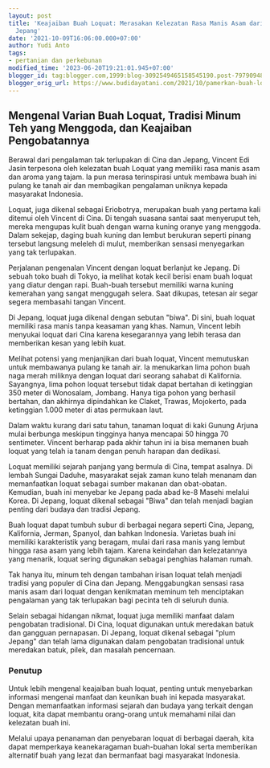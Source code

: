 ```yaml
---
layout: post
title: 'Keajaiban Buah Loquat: Merasakan Kelezatan Rasa Manis Asam dari Cina hingga
  Jepang'
date: '2021-10-09T16:06:00.000+07:00'
author: Yudi Anto
tags:
- pertanian dan perkebunan
modified_time: '2023-06-20T19:21:01.945+07:00'
blogger_id: tag:blogger.com,1999:blog-3092549465158545190.post-7979094886715041113
blogger_orig_url: https://www.budidayatani.com/2021/10/pamerkan-buah-loquat-di-kaki-arjuna.html
---
```


<h2>Mengenal Varian Buah Loquat, Tradisi Minum Teh yang Menggoda, dan Keajaiban Pengobatannya</h2><p>Berawal dari pengalaman tak terlupakan di Cina dan Jepang, Vincent Edi Jasin terpesona oleh kelezatan buah Loquat yang memiliki rasa manis asam dan aroma yang tajam. Ia pun merasa terinspirasi untuk membawa buah ini pulang ke tanah air dan membagikan pengalaman uniknya kepada masyarakat Indonesia.</p><p>Loquat, juga dikenal sebagai Eriobotrya, merupakan buah yang pertama kali ditemui oleh Vincent di Cina. Di tengah suasana santai saat menyeruput teh, mereka mengupas kulit buah dengan warna kuning oranye yang menggoda. Dalam sekejap, daging buah kuning dan lembut berukuran seperti pinang tersebut langsung meleleh di mulut, memberikan sensasi menyegarkan yang tak terlupakan.</p><p>Perjalanan pengenalan Vincent dengan loquat berlanjut ke Jepang. Di sebuah toko buah di Tokyo, ia melihat kotak kecil berisi enam buah loquat yang diatur dengan rapi. Buah-buah tersebut memiliki warna kuning kemerahan yang sangat menggugah selera. Saat dikupas, tetesan air segar segera membasahi tangan Vincent.</p><p>Di Jepang, loquat juga dikenal dengan sebutan "biwa". Di sini, buah loquat memiliki rasa manis tanpa keasaman yang khas. Namun, Vincent lebih menyukai loquat dari Cina karena kesegarannya yang lebih terasa dan memberikan kesan yang lebih kuat.</p><p>Melihat potensi yang menjanjikan dari buah loquat, Vincent memutuskan untuk membawanya pulang ke tanah air. Ia menukarkan lima pohon buah naga merah miliknya dengan loquat dari seorang sahabat di Kalifornia. Sayangnya, lima pohon loquat tersebut tidak dapat bertahan di ketinggian 350 meter di Wonosalam, Jombang. Hanya tiga pohon yang berhasil bertahan, dan akhirnya dipindahkan ke Claket, Trawas, Mojokerto, pada ketinggian 1.000 meter di atas permukaan laut.</p><p>Dalam waktu kurang dari satu tahun, tanaman loquat di kaki Gunung Arjuna mulai berbunga meskipun tingginya hanya mencapai 50 hingga 70 sentimeter. Vincent berharap pada akhir tahun ini ia bisa memanen buah loquat yang telah ia tanam dengan penuh harapan dan dedikasi.</p><p>Loquat memiliki sejarah panjang yang bermula di Cina, tempat asalnya. Di lembah Sungai Daduhe, masyarakat sejak zaman kuno telah menanam dan memanfaatkan loquat sebagai sumber makanan dan obat-obatan. Kemudian, buah ini menyebar ke Jepang pada abad ke-8 Masehi melalui Korea. Di Jepang, loquat dikenal sebagai "Biwa" dan telah menjadi bagian penting dari budaya dan tradisi Jepang.</p><p>Buah loquat dapat tumbuh subur di berbagai negara seperti Cina, Jepang, Kalifornia, Jerman, Spanyol, dan bahkan Indonesia. Varietas buah ini memiliki karakteristik yang beragam, mulai dari rasa manis yang lembut hingga rasa asam yang lebih tajam. Karena keindahan dan kelezatannya yang menarik, loquat sering digunakan sebagai penghias halaman rumah.</p><p>Tak hanya itu, minum teh dengan tambahan irisan loquat telah menjadi tradisi yang populer di Cina dan Jepang. Menggabungkan sensasi rasa manis asam dari loquat dengan kenikmatan meminum teh menciptakan pengalaman yang tak terlupakan bagi pecinta teh di seluruh dunia.</p><p>Selain sebagai hidangan nikmat, loquat juga memiliki manfaat dalam pengobatan tradisional. Di Cina, loquat digunakan untuk meredakan batuk dan gangguan pernapasan. Di Jepang, loquat dikenal sebagai "plum Jepang" dan telah lama digunakan dalam pengobatan tradisional untuk meredakan batuk, pilek, dan masalah pencernaan.</p><h3 style="text-align: left;">Penutup</h3><p>Untuk lebih mengenal keajaiban buah loquat, penting untuk menyebarkan informasi mengenai manfaat dan keunikan buah ini kepada masyarakat. Dengan memanfaatkan informasi sejarah dan budaya yang terkait dengan loquat, kita dapat membantu orang-orang untuk memahami nilai dan kelezatan buah ini.</p><p>Melalui upaya penanaman dan penyebaran loquat di berbagai daerah, kita dapat memperkaya keanekaragaman buah-buahan lokal serta memberikan alternatif buah yang lezat dan bermanfaat bagi masyarakat Indonesia.</p>